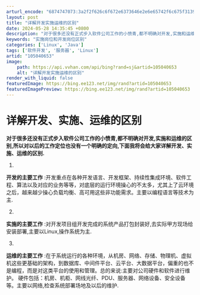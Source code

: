 ```yaml
---
arturl_encode: "6874747073:3a2f2f626c6f672e6373646e2e6e65742f6c675f313939362f:61727469636c652f64657461696c732f313035303430363533"
layout: post
title: "详解开发实施运维的区别"
date: 2024-05-28 14:35:45 +0800
description: "对于很多还没有正式步入软件公司工作的小愤青,都不明确对开发,实施和运维的区别,所以对以后的工作定位也"
keywords: "实施岗位和开发岗位区别"
categories: ['Linux', 'Java']
tags: ['软件开发', '服务器', 'Linux']
artid: "105040653"
image:
    path: https://api.vvhan.com/api/bing?rand=sj&artid=105040653
    alt: "详解开发实施运维的区别"
render_with_liquid: false
featuredImage: https://bing.ee123.net/img/rand?artid=105040653
featuredImagePreview: https://bing.ee123.net/img/rand?artid=105040653
---
```


# 详解开发、实施、运维的区别

**对于很多还没有正式步入软件公司工作的小愤青,都不明确对开发,实施和运维的区别,所以对以后的工作定位也没有一个明确的定向,下面我将会给大家详解开发、实施、运维的区别.**

1.
**开发的主要工作**
:开发重点在各种开发语言、开发框架、持续性集成环境、软件工程、算法以及对应的业务等等，对底层的运行环境操心的不太多，尤其上了云环境之后，越来越少操心负载均衡、高可用这些非功能需求。主要以编程语言等技术为主.

2.
**实施的主要工作**
:对开发项目组开发完成的系统产品打包封装好,去实际甲方现场给安装部署,主要以Linux,操作系统为主.

3.
**运维的主要工作**
:在于系统运行的各种环境，从机房、网络、存储、物理机、虚拟机这些更基础的架构，到数据库、中间件平台、云平台、大数据平台，偏重的也不是编程，而是对这类平台的使用和管理。总的来说:主要对公司硬件和软件进行维护。 硬件包括：机房、机柜、网线光纤、PDU、服务器、网络设备、安全设备等。主要以网络,检查系统部署场地及以后的维护.